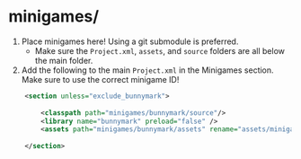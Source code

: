 # minigames/

1. Place minigames here! Using a git submodule is preferred.
    - Make sure the `Project.xml`, `assets`, and `source` folders are all below the main folder.
2. Add the following to the main `Project.xml` in the Minigames section. Make sure to use the correct minigame ID!

```xml
	<section unless="exclude_bunnymark">
		
		<classpath path="minigames/bunnymark/source"/>
		<library name="bunnymark" preload="false" />
		<assets path="minigames/bunnymark/assets" rename="assets/minigames/bunnymark" library="bunnymark" exclude="*.ase|*.wav"/>
		
	</section>
```